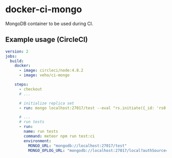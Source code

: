 # docker-ci-mongo
MongoDB container to be used during CI.

## Example usage (CircleCI)

```yaml
version: 2
jobs:
  build:
    docker:
      - image: circleci/node:4.8.2
      - image: veho/ci-mongo

    steps:
      - checkout
      # ...

      # initialize replica set
      - run: mongo localhost:27017/test --eval "rs.initiate({_id: 'rs0', members: [{_id: 0, host: 'localhost:27017'}]})"

      # ...
      # run tests
      - run:
        name: run tests
        command: meteor npm run test:ci
        environment:
          MONGO_URL: "mongodb://localhost:27017/test"
          MONGO_OPLOG_URL: "mongodb://localhost:27017/local?authSource=test"
```

